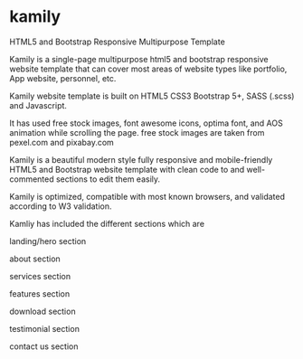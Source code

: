 # kamily
HTML5 and Bootstrap Responsive Multipurpose Template

Kamily is a single-page multipurpose html5 and bootstrap responsive website template that can cover most areas of website types like portfolio, App website, personnel, etc. 

Kamily website template is built on HTML5 CSS3 Bootstrap 5+, SASS (.scss) and Javascript.

It has used free stock images, font awesome icons, optima font, and AOS animation while scrolling the page. free stock images are taken from pexel.com and pixabay.com

Kamily is a beautiful modern style fully responsive and mobile-friendly HTML5 and Bootstrap website template with clean code to and well-commented sections to edit them easily.

Kamily is optimized, compatible with most known browsers, and validated according to W3 validation.

Kamliy has included the different sections which are

landing/hero section

about section

services section

features section

download section

testimonial section

contact us section
